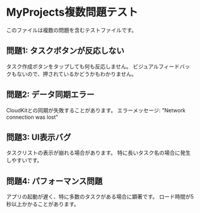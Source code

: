# MyProjects複数問題テスト

このファイルは複数の問題を含むテストファイルです。

## 問題1: タスクボタンが反応しない

タスク作成ボタンをタップしても何も反応しません。
ビジュアルフィードバックもないので、押されているかどうかもわかりません。

## 問題2: データ同期エラー

CloudKitとの同期が失敗することがあります。
エラーメッセージ: "Network connection was lost"

## 問題3: UI表示バグ

タスクリストの表示が崩れる場合があります。
特に長いタスク名の場合に発生しやすいです。

## 問題4: パフォーマンス問題

アプリの起動が遅く、特に多数のタスクがある場合に顕著です。
ロード時間が5秒以上かかることがあります。